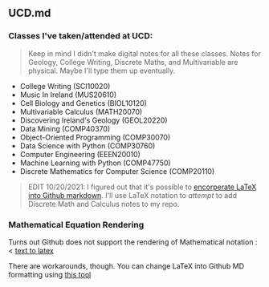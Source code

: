 ## UCD.md

### Classes I've taken/attended at UCD:

> Keep in mind I didn't make digital notes for all these classes. Notes for Geology, College Writing, Discrete Maths, and Multivariable are physical. Maybe I'll type them up eventually. 

- College Writing (SCI10020)
- Music In Ireland (MUS20610)
- Cell Biology and Genetics (BIOL10120)
- Multivariable Calculus (MATH20070)
- Discovering Ireland's Geology (GEOL20220)
- Data Mining (COMP40370)
- Object-Oriented Programming (COMP30070)
- Data Science with Python (COMP30760)
- Computer Engineering (EEEN20010)
- Machine Learning with Python (COMP47750)
- Discrete Mathematics for Computer Science (COMP20110)

> EDIT 10/20/2021: I figured out that it's possible to [encorperate LaTeX into Github markdown](https://stackoverflow.com/questions/35498525/latex-rendering-in-readme-md-on-github). I'll use LaTeX notation to _attempt_ to add Discrete Math and Calculus notes to my repo.

### Mathematical Equation Rendering

Turns out Github does not support the rendering of Mathematical notation :<
[text to latex](https://www.codecogs.com/latex/eqneditor.php)

There are workarounds, though. You can change LaTeX into Github MD formatting using [this tool](https://jsfiddle.net/8ndx694g/)
